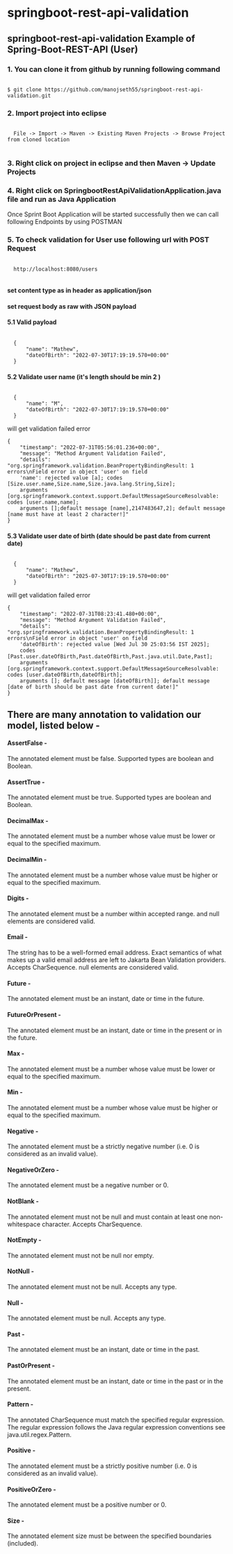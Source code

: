 # springboot-rest-api-validation

## springboot-rest-api-validation Example of Spring-Boot-REST-API (User)


### 1. You can clone it from github by running following command 

```

$ git clone https://github.com/manojseth55/springboot-rest-api-validation.git

```

### 2. Import project into eclipse

```

  File -> Import -> Maven -> Existing Maven Projects -> Browse Project from cloned location
  
```

### 3. Right click on project in eclipse and then Maven -> Update Projects


### 4. Right click on SpringbootRestApiValidationApplication.java file and run as Java Application


Once Sprint Boot Application will be started successfully then we
can call following Endpoints by using POSTMAN


### 5. To check validation for User use following url with POST Request

```

  http://localhost:8080/users
  
```
  
####  set content type as in header as application/json

#### set request body as raw with JSON payload

#### 5.1 Valid payload
  
  ```
  
    {
        "name": "Mathew",
        "dateOfBirth": "2022-07-30T17:19:19.570+00:00"
    }

```
  
#### 5.2 Validate user name (it's length should be min 2 )
  
  ```
  
    {
        "name": "M",
        "dateOfBirth": "2022-07-30T17:19:19.570+00:00"
    }

```

will get validation failed error


```
{
    "timestamp": "2022-07-31T05:56:01.236+00:00",
    "message": "Method Argument Validation Failed",
    "details": "org.springframework.validation.BeanPropertyBindingResult: 1 errors\nField error in object 'user' on field 
    'name': rejected value [a]; codes [Size.user.name,Size.name,Size.java.lang.String,Size]; 
    arguments [org.springframework.context.support.DefaultMessageSourceResolvable: codes [user.name,name]; 
    arguments [];default message [name],2147483647,2]; default message [name must have at least 2 character!]"
}
```

#### 5.3 Validate user date of birth (date should be past date from current date)
  
  ```
  
    {
        "name": "Mathew",
        "dateOfBirth": "2025-07-30T17:19:19.570+00:00"
    }

```

will get validation failed error


```
{
    "timestamp": "2022-07-31T08:23:41.480+00:00",
    "message": "Method Argument Validation Failed",
    "details": "org.springframework.validation.BeanPropertyBindingResult: 1 errors\nField error in object 'user' on field
    'dateOfBirth': rejected value [Wed Jul 30 25:03:56 IST 2025]; 
    codes [Past.user.dateOfBirth,Past.dateOfBirth,Past.java.util.Date,Past]; 
    arguments [org.springframework.context.support.DefaultMessageSourceResolvable: codes [user.dateOfBirth,dateOfBirth];
    arguments []; default message [dateOfBirth]]; default message [date of birth should be past date from current date!]"
}
```


## There are many annotation to validation our model, listed below - 

#### AssertFalse - 

The annotated element must be false. Supported types are boolean and Boolean.

#### AssertTrue - 

The annotated element must be true. Supported types are boolean and Boolean.

#### DecimalMax - 

The annotated element must be a number whose value must be lower or equal to the specified maximum.

#### DecimalMin - 

The annotated element must be a number whose value must be higher or equal to the specified maximum.

#### Digits - 

The annotated element must be a number within accepted range. and null elements are considered valid.

#### Email - 

The string has to be a well-formed email address. Exact semantics of what makes up a valid email address are left to Jakarta Bean Validation providers. Accepts CharSequence. null elements are considered valid.

#### Future - 

The annotated element must be an instant, date or time in the future.

#### FutureOrPresent - 

The annotated element must be an instant, date or time in the present or in the future.

#### Max - 

The annotated element must be a number whose value must be lower or equal to the specified maximum.

#### Min - 

The annotated element must be a number whose value must be higher or equal to the specified maximum.

#### Negative  - 

The annotated element must be a strictly negative number (i.e. 0 is considered as an invalid value).

#### NegativeOrZero - 

The annotated element must be a negative number or 0.

#### NotBlank - 

The annotated element must not be null and must contain at least one non-whitespace character. Accepts CharSequence.

#### NotEmpty - 

The annotated element must not be null nor empty.

#### NotNull - 

The annotated element must not be null. Accepts any type.

#### Null - 

The annotated element must be null. Accepts any type.

#### Past - 

The annotated element must be an instant, date or time in the past.

#### PastOrPresent - 

The annotated element must be an instant, date or time in the past or in the present.

#### Pattern - 

The annotated CharSequence must match the specified regular expression. The regular expression follows the Java regular expression conventions see java.util.regex.Pattern.

#### Positive - 

The annotated element must be a strictly positive number (i.e. 0 is considered as an invalid value).

#### PositiveOrZero - 

The annotated element must be a positive number or 0.

#### Size  - 

The annotated element size must be between the specified boundaries (included).

  

